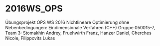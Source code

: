 # 2016WS_OPS
Übungsprojekt OPS WS 2016 Nichtlineare Optimierung ohne Nebenbedingungen: Eindimensionale Verfahren (C++)
Gruppe 050015-7, Team 3: Stomakhin Andrey, Fruehwirth Franz, Hanzer Daniel, Cherches Nicole, Filippovits Lukas 
